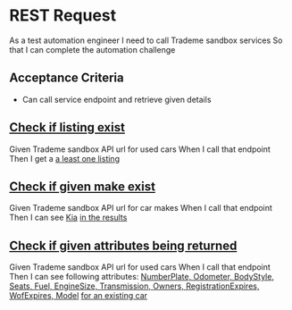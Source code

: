 # REST Request

As a test automation engineer
I need to call Trademe sandbox services
So that I can complete the automation challenge

## Acceptance Criteria
* Can call service endpoint and retrieve given details

## [Check if listing exist](-)
Given Trademe sandbox API url for used cars 
When I call that endpoint
Then I get a [a least one listing](- "c:assertTrue=isCountGreaterThenZero()")

## [Check if given make exist](-)
Given Trademe sandbox API url for car makes 
When I call that endpoint
Then I can see [Kia](- "#make") [in the results](- "c:assertTrue=doesGivenMakeExistInTheResponse(#make)")

## [Check if given attributes being returned](-)
Given Trademe sandbox API url for used cars 
When I call that endpoint
Then I can see following attributes: [NumberPlate, Odometer, BodyStyle, Seats, Fuel, EngineSize, Transmission, Owners, RegistrationExpires, WofExpires, Model](- "#attributes") [for an existing car](- "c:assertTrue=areGivenAttributesAvailableInTheResponse(#attributes)")

